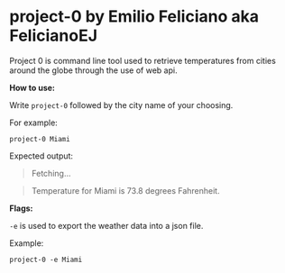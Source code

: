 # project-0 by Emilio Feliciano aka FelicianoEJ
Project 0 is command line tool used to retrieve temperatures from cities around the globe through the use of web api.

**How to use:**

Write `project-0` followed by the city name of your choosing.

For example:

```
project-0 Miami
```

Expected output:
> Fetching...

> Temperature for Miami is 73.8 degrees Fahrenheit.

**Flags:**

`-e` is used to export the weather data into a json file.

Example:

```
project-0 -e Miami
```